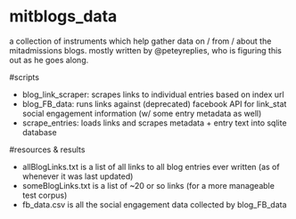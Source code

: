 mitblogs_data
================

a collection of instruments which help gather data on / from / about the mitadmissions blogs. mostly written by @peteyreplies, who is figuring this out as he goes along. 

#scripts
* blog_link_scraper: scrapes links to individual entries based on index url 
* blog_FB_data: runs links against (deprecated) facebook API for link_stat social engagement information (w/ some entry metadata as well)
* scrape_entries: loads links and scrapes metadata + entry text into sqlite database

#resources & results
* allBlogLinks.txt is a list of all links to all blog entries ever written (as of whenever it was last updated)
* someBlogLinks.txt is a list of ~20 or so links (for a more manageable test corpus) 
* fb_data.csv is all the social engagement data collected by blog_FB_data

